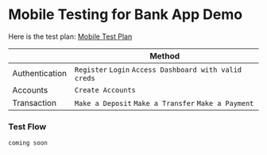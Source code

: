 # Mobile Testing for Bank App Demo

Here is the test plan:
[Mobile Test Plan]([https://docs.google.com/document/d/1oU78H_9FmlmMTU3WVqW3NN3osW5u6ObV6VzFCtJd7nY/edit?usp=sharing](https://docs.google.com/document/d/1JjiZIm96tQGlicuW6xhTlXl_orMsjf1l8ZlXJPYMklc/edit?usp=sharing))

|                |Method                        |
|----------------|-------------------------------|
|Authentication|`Register` `Login` `Access Dashboard with valid creds`|
|Accounts|`Create Accounts`|
|Transaction | `Make a Deposit` `Make a Transfer` `Make a Payment`|

### Test Flow
`coming soon`
